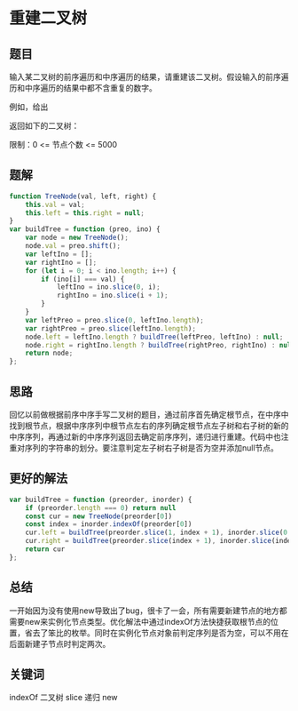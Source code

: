 # 重建二叉树

## 题目

输入某二叉树的前序遍历和中序遍历的结果，请重建该二叉树。假设输入的前序遍历和中序遍历的结果中都不含重复的数字。

例如，给出

返回如下的二叉树：


限制：0 <= 节点个数 <= 5000

## 题解

```javascript
function TreeNode(val, left, right) {
	this.val = val;
	this.left = this.right = null;
}
var buildTree = function (preo, ino) {
	var node = new TreeNode();
	node.val = preo.shift();
	var leftIno = [];
	var rightIno = [];
	for (let i = 0; i < ino.length; i++) {
		if (ino[i] === val) {
			leftIno = ino.slice(0, i);
			rightIno = ino.slice(i + 1);
		}
	}
	var leftPreo = preo.slice(0, leftIno.length);
	var rightPreo = preo.slice(leftIno.length);
	node.left = leftIno.length ? buildTree(leftPreo, leftIno) : null;
	node.right = rightIno.length ? buildTree(rightPreo, rightIno) : null;
	return node;
};
```

## 思路

回忆以前做根据前序中序手写二叉树的题目，通过前序首先确定根节点，在中序中找到根节点，根据中序序列中根节点左右的序列确定根节点左子树和右子树的新的中序序列，再通过新的中序序列返回去确定前序序列，递归进行重建。代码中也注重对序列的字符串的划分。要注意判定左子树右子树是否为空并添加null节点。

## 更好的解法

```javascript
var buildTree = function (preorder, inorder) {
    if (preorder.length === 0) return null
    const cur = new TreeNode(preorder[0])
    const index = inorder.indexOf(preorder[0])
    cur.left = buildTree(preorder.slice(1, index + 1), inorder.slice(0, index))
    cur.right = buildTree(preorder.slice(index + 1), inorder.slice(index + 1))
    return cur
};
```

## 总结

一开始因为没有使用new导致出了bug，很卡了一会，所有需要新建节点的地方都需要new来实例化节点类型。优化解法中通过indexOf方法快捷获取根节点的位置，省去了笨比的枚举。同时在实例化节点对象前判定序列是否为空，可以不用在后面新建子节点时判定两次。

## 关键词

indexOf 二叉树 slice 递归 new
